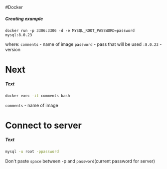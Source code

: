 #Docker 
##### Creating example
```
docker run -p 3306:3306 -d -e MYSQL_ROOT_PASSWORD=password mysql:8.0.23
```
where:
`comments` - name of image
`password` - pass that will be used
`:8.0.23` - version

# Next

##### Text
```bash
docker exec -it comments bash
```

`comments` - name of image

# Connect to server

##### Text
```bash
mysql -u root -ppassword
```

Don't paste `space` between -p and `password`(current password for server) 